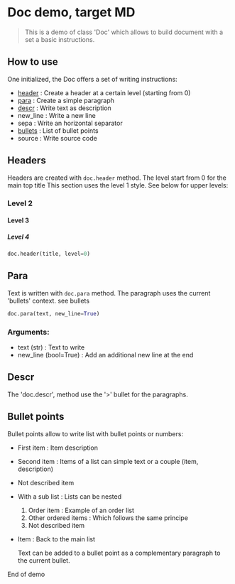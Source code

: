 # Doc demo, target MD

> This is a demo of class 'Doc' which allows to build document with a set a basic instructions.

## How to use

One initialized, the Doc offers a set of writing instructions:

- [header](#headers) : Create a header at a certain level (starting from 0)
- [para](#para) : Create a simple paragraph
- [descr](#descr) : Write text as description
- new_line : Write a new line
- sepa : Write an horizontal separator
- [bullets](#bullet-points) : List of bullet points
- source : Write source code

## Headers

Headers are created with `doc.header` method. The level start from 0 for the main top title
This section uses the level 1 style. See below for upper levels:

### Level 2

#### Level 3

##### Level 4

``` python
doc.header(title, level=0)
```
## Para

Text is written with `doc.para` method.
The paragraph uses the current 'bullets' context. see bullets

``` python
doc.para(text, new_line=True)
```
### Arguments:

- text (str) : Text to write
- new_line (bool=True) : Add an additional new line at the end

## Descr

The 'doc.descr', method use the '>' bullet for the paragraphs.

## Bullet points

Bullet points allow to write list with bullet points or numbers:

- First item : Item description
- Second item : Items of a list can simple text or a couple (item, description)
- Not described item
- With a sub list : Lists can be nested
  1. Order item : Example of an order list
  1. Other ordered items : Which follows the same principe
  1. Not described item
- Item : Back to the main list

  Text can be added to a bullet point as a complementary paragraph to the current bullet.


End of demo